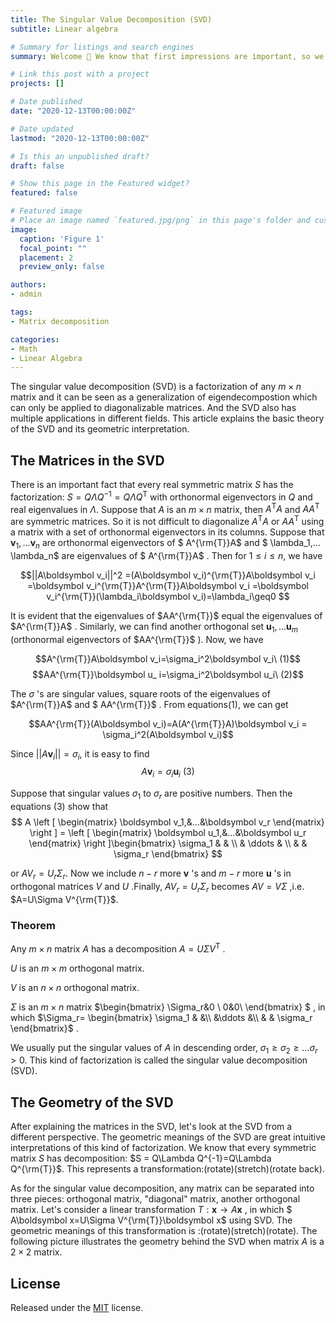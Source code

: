 ```yaml
---
title: The Singular Value Decomposition (SVD)
subtitle: Linear algebra

# Summary for listings and search engines
summary: Welcome 👋 We know that first impressions are important, so we've populated your new site with some initial content to help you get familiar with everything in no time.

# Link this post with a project
projects: []

# Date published
date: "2020-12-13T00:00:00Z"

# Date updated
lastmod: "2020-12-13T00:00:00Z"

# Is this an unpublished draft?
draft: false

# Show this page in the Featured widget?
featured: false

# Featured image
# Place an image named `featured.jpg/png` in this page's folder and customize its options here.
image:
  caption: 'Figure 1'
  focal_point: ""
  placement: 2
  preview_only: false

authors:
- admin

tags:
- Matrix decomposition

categories:
- Math
- Linear Algebra
---
```


The singular value decomposition (SVD) is a factorization of any $m\times n$ matrix and it can be seen as a generalization of eigendecompostion which can only be applied to diagonalizable matrices. And the SVD also has multiple applications in different fields. This article explains the basic theory of the SVD and its geometric interpretation.

## The Matrices in the SVD
There is an important fact that every real symmetric matrix $S$ has the factorization: $S = Q\Lambda Q^{-1}=Q\Lambda Q^\mathrm{T}$ with orthonormal eigenvectors in $Q$ and real eigenvalues in $\Lambda$. Suppose that $A$ is an $m\times n$ matrix, then $A^{\mathrm{T}}A$ and $AA^{\mathrm{T}}$ are symmetric matrices. So it is not difficult to diagonalize $A^{\mathrm{T}}A$ or $AA^{\mathrm{T}}$ using a matrix with a set of orthonormal eigenvectors in its columns. Suppose that $\boldsymbol v_{1},…\boldsymbol v_{n}$ are orthonormal eigenvectors of $ A^{\rm{T}}A$ and $ \lambda_1,…\lambda_n$ are eigenvalues of $ A^{\rm{T}}A$ . Then for   $1\leq i\leq n$, we have

$$||A\boldsymbol v_i||^2 =(A\boldsymbol v_i)^{\rm{T}}A\boldsymbol v_i =\boldsymbol v_i^{\rm{T}}A^{\rm{T}}A\boldsymbol v_i =\boldsymbol v_i^{\rm{T}}(\lambda_i\boldsymbol v_i)=\lambda_i\geq0 $$

It is evident that the eigenvalues of $AA^{\rm{T}}$ equal the eigenvalues of $A^{\rm{T}}A$ . Similarly, we can find another orthogonal set $\boldsymbol u_1,…\boldsymbol u_m$ (orthonormal eigenvectors of $AA^{\rm{T}}$ ). Now, we have

$$A^{\rm{T}}A\boldsymbol v_i=\sigma_i^2\boldsymbol v_i\ (1)$$
$$AA^{\rm{T}}\boldsymbol u_ i=\sigma_i^2\boldsymbol u_i\ (2)$$

The $\sigma$ 's are singular values, square roots of the eigenvalues of $A^{\rm{T}}A$ and $ AA^{\rm{T}}$ . From equations(1), we can get

$$AA^{\rm{T}}(A\boldsymbol v_i)=A(A^{\rm{T}}A)\boldsymbol v_i = \sigma_i^2(A\boldsymbol v_i)$$

Since $||A\boldsymbol v_i||=\sigma_i$, it is easy to find $$A\boldsymbol v_i=\sigma_i\boldsymbol u_i\ (3)$$ 

Suppose that singular values $\sigma_1$ to $\sigma_r$ are positive numbers. Then the equations (3) show that
$$ A \left [ \begin{matrix} \boldsymbol v_1,&…&\boldsymbol v_r   \end{matrix} \right ] =  \left [ \begin{matrix} \boldsymbol u_1,&…&\boldsymbol u_r   \end{matrix} \right ]\begin{bmatrix} \sigma_1 &  & \\ & \ddots & \\ & & \sigma_r \end{bmatrix} $$

or $AV_r=U_r\Sigma_r$. Now we include $n-r$ more $\boldsymbol{v}$ 's and $m-r$ more $\boldsymbol u$ 's in orthogonal matrices $V$ and $U$ .Finally, $AV_r=U_r\Sigma_r$ becomes $AV=V\Sigma$ ,i.e. $A=U\Sigma V^{\rm{T}}$.

### Theorem

Any $m\times n$ matrix $A$ has a decomposition $A=U\Sigma V^{\mathrm{T}}$ .

$U$ is an $m\times m$ orthogonal matrix.

$V$ is an $n\times n$ orthogonal matrix.

$\Sigma$ is an $m\times n$ matrix $\begin{bmatrix} \Sigma_r&0 \\ 0&0\\ \end{bmatrix} $ , in which $\Sigma_r= \begin{bmatrix} \sigma_1 &  &\\ &\ddots &\\  & & \sigma_r \end{bmatrix}$ .

We usually put the singular values of $A$ in descending order, $\sigma_1\geq \sigma_2\geq …\sigma_r>0$. This kind of factorization is called the singular value decomposition (SVD).

## The Geometry of the SVD
After explaining the matrices in the SVD, let's look at the SVD from a different perspective. The geometric meanings of the SVD are great intuitive interpretations of this kind of factorization. We know that every symmetric matrix $S$ has decomposition: $S = Q\Lambda Q^{-1}=Q\Lambda Q^{\rm{T}}$. This represents a transformation:(rotate)(stretch)(rotate back).

As for the singular value decomposition, any matrix can be separated into three pieces: orthogonal matrix, "diagonal" matrix, another orthogonal matrix. Let's consider a linear transformation $T: \boldsymbol x\rightarrow A \boldsymbol x$ , in which $ A\boldsymbol x=U\Sigma V^{\rm{T}}\boldsymbol x$ using SVD. The geometric meanings of this transformation is :(rotate)(stretch)(rotate). The following picture illustrates the geometry behind the SVD when matrix $A$ is a $2\times 2$ matrix.


## License

Released under the [MIT](https://github.com/wowchemy/wowchemy-hugo-modules/blob/master/LICENSE.md) license.
